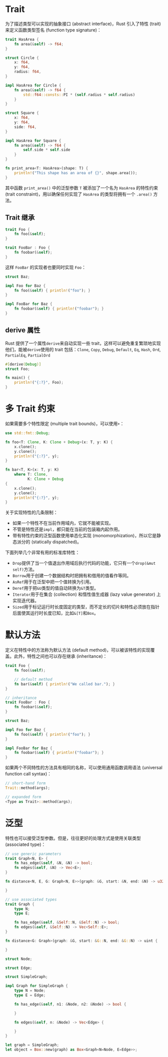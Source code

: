 # Trait

为了描述类型可以实现的抽象接口 (abstract interface)，Rust 引入了特性 (trait) 来定义函数类型签名 (function type signature)：

```rs
trait HasArea {
    fn area(&self) -> f64;
}

struct Circle {
    x: f64,
    y: f64,
    radius: f64,
}

impl HasArea for Circle {
    fn area(&self) -> f64 {
        std::f64::consts::PI * (self.radius * self.radius)
    }
}

struct Square {
    x: f64,
    y: f64,
    side: f64,
}

impl HasArea for Square {
    fn area(&self) -> f64 {
        self.side * self.side
    }
}

fn print_area<T: HasArea>(shape: T) {
    println!("This shape has an area of {}", shape.area());
}
```

其中函数 `print_area()` 中的泛型参数 `T` 被添加了一个名为 `HasArea` 的特性约束 (trait constraint)，用以确保任何实现了 `HasArea` 的类型将拥有一个 `.area()` 方法。

## Trait 继承

```rust
trait Foo {
    fn foo(&self);
}

trait FooBar : Foo {
    fn foobar(&self);
}
```

这样 `FooBar` 的实现者也要同时实现 `Foo`：

```rust
struct Baz;

impl Foo for Baz {
    fn foo(&self) { println!("foo"); }
}

impl FooBar for Baz {
    fn foobar(&self) { println!("foobar"); }
}
```

## derive 属性

Rust 提供了一个属性`derive`来自动实现一些 trait，这样可以避免重复繁琐地实现他们，能被`derive`使用的 trait 包括：`Clone`, `Copy`, `Debug`, `Default`, `Eq`, `Hash`, `Ord`, `PartialEq`, `PartialOrd`

```rust
#[derive(Debug)]
struct Foo;

fn main() {
    println!("{:?}", Foo);
}
```

# 多 Trait 约束

如果需要多个特性限定 (multiple trait bounds)，可以使用`+`：

```rs
use std::fmt::Debug;

fn foo<T: Clone, K: Clone + Debug>(x: T, y: K) {
    x.clone();
    y.clone();
    println!("{:?}", y);
}

fn bar<T, K>(x: T, y: K)
    where T: Clone,
          K: Clone + Debug
{
    x.clone();
    y.clone();
    println!("{:?}", y);
}
```

关于实现特性的几条限制：

- 如果一个特性不在当前作用域内，它就不能被实现。
- 不管是特性还是`impl`，都只能在当前的包装箱内起作用。
- 带有特性约束的泛型函数使用单态化实现 (monomorphization)，所以它是静态派分的 (statically dispatched)。

下面列举几个非常有用的标准库特性：

- `Drop`提供了当一个值退出作用域后执行代码的功能，它只有一个`drop(&mut self)`方法。
- `Borrow`用于创建一个数据结构时把拥有和借用的值看作等同。
- `AsRef`用于在泛型中把一个值转换为引用。
- `Deref`用于把`&U`类型的值自动转换为`&T`类型。
- `Iterator`用于在集合 (collection) 和惰性值生成器 (lazy value generator) 上实现迭代器。
- `Sized`用于标记运行时长度固定的类型，而不定长的切片和特性必须放在指针后面使其运行时长度已知，比如`&[T]`和`Box`。

# 默认方法

定义在特性中的方法称为默认方法 (default method)，可以被该特性的实现覆盖。此外，特性之间也可以存在继承 (inheritance)：

```rs
trait Foo {
    fn foo(&self);

    // default method
    fn bar(&self) { println!("We called bar."); }
}

// inheritance
trait FooBar : Foo {
    fn foobar(&self);
}

struct Baz;

impl Foo for Baz {
    fn foo(&self) { println!("foo"); }
}

impl FooBar for Baz {
    fn foobar(&self) { println!("foobar"); }
}

```

如果两个不同特性的方法具有相同的名称，可以使用通用函数调用语法 (universal function call syntax)：

```rs
// short-hand form
Trait::method(args);

// expanded form
<Type as Trait>::method(args);

```

# 泛型

特性也可以接受泛型参数。但是，往往更好的处理方式是使用关联类型 (associated type)：

```rs
// use generic parameters
trait Graph<N, E> {
    fn has_edge(&self, &N, &N) -> bool;
    fn edges(&self, &N) -> Vec<E>;
}

fn distance<N, E, G: Graph<N, E>>(graph: &G, start: &N, end: &N) -> u32 {

}

// use associated types
trait Graph {
    type N;
    type E;

    fn has_edge(&self, &Self::N, &Self::N) -> bool;
    fn edges(&self, &Self::N) -> Vec<Self::E>;
}

fn distance<G: Graph>(graph: &G, start: &G::N, end: &G::N) -> uint {

}

struct Node;

struct Edge;

struct SimpleGraph;

impl Graph for SimpleGraph {
    type N = Node;
    type E = Edge;

    fn has_edge(&self, n1: &Node, n2: &Node) -> bool {

    }

    fn edges(&self, n: &Node) -> Vec<Edge> {

    }
}

let graph = SimpleGraph;
let object = Box::new(graph) as Box<Graph<N=Node, E=Edge>>;
```
